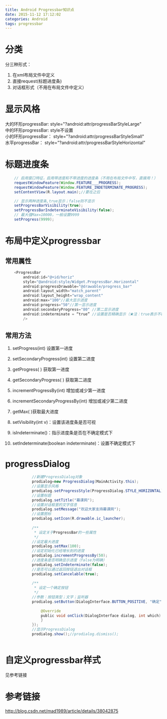 ```yaml
---
title: Android Progressbar知识点
date: 2015-11-12 17:12:02
categories: Android 
tags: progressbar
---
```

  
# 分类
分三种形式：

1. 在xml布局文件中定义
2. 直接request(标题进度条)
3. 对话框形式（不用在布局文件中定义）


<!--more-->

# 显示风格

大的环形progressBar: style="?android:attr/progressBarStyleLarge"  
中的环形progressBar: style不设置  
小的环形progressBar： style="?android:attr/progressBarStyleSmall"  
水平progressBar： style="?android:attr/progressBarStyleHorizontal"


# 标题进度条
```java
 	// 启用窗口特征，启用带进度和不带进度的进度条（不用在布局文件中写，直接用！）
    requestWindowFeature(Window.FEATURE___PROGRESS);
    requestWindowFeature(Window.FEATURE_INDETERMINATE_PROGRESS);
    setContentView(R.layout.main);//要在之后

    // 显示两种进度条,true显示；false则不显示
    setProgressBarVisibility(true);
    setProgressBarIndeterminateVisibility(false);
    // 最大值Max=10000，一般设置9999
    setProgress(9999);

```
 
# 布局中定义progressbar

## 常用属性

```java
	<ProgressBar
        android:id="@+id/horiz"
        style="@android:style/Widget.ProgressBar.Horizontal"
        android:progressDrawable="@drawable/progress_bar"
        android:layout_width="match_parent"
        android:layout_height="wrap_content"
        android:max="100"//最大显示进度
        android:progress="50"//第一显示进度
        android:secondaryProgress="80" //第二显示进度
        android:indeterminate = “true” //设置是否精确显示（★注：true表示不精确显示，false表示精确显示进度）
        />

```

## 常用方法
1. setProgress(int) 设置第一进度

2. setSecondaryProgress(int) 设置第二进度

3. getProgress( ) 获取第一进度

4. getSecondaryProgress( ) 获取第二进度

5. incrementProgressBy(int) 增加或减少第一进度

6. incrementSecondaryProgressBy(int) 增加或减少第二进度

7. getMax( )获取最大进度

8. setVisibility(int v)：设置该进度条是否可视 

9. isIndeterminate()：指示进度条是否在不确定模式下

10. setIndeterminate(boolean indeterminate)：设置不确定模式下


# progressDialog 
```java
			//新建ProgressDialog对象
			prodialog=new ProgressDialog(MainActivity.this);
            //设置显示风格
            prodialog.setProgressStyle(ProgressDialog.STYLE_HORIZONTAL);
            //设置标题
            prodialog.setTitle("幕课网");
            //设置对话框里的文字信息
            prodialog.setMessage("欢迎大家支持幕课网");
            //设置图标
            prodialog.setIcon(R.drawable.ic_launcher);
            
            /**
             * 设定关于ProgressBar的一些属性
             */
            //设定最大进度
            prodialog.setMax(100);
            //设定初始化已经增长到的进度
            prodialog.incrementProgressBy(50);
            //进度条是否明确显示进度（false为明确）
            prodialog.setIndeterminate(false);
            //是否可以通过返回按钮退出对话框
            prodialog.setCancelable(true);
            
            /**
             * 设定一个确定按钮
             */
            //参数：按钮类型；文字；监听器
            prodialog.setButton(DialogInterface.BUTTON_POSITIVE, "确定", new DialogInterface.OnClickListener() {
                
                @Override
                public void onClick(DialogInterface dialog, int which) {
                }
            });
            //显示ProgressDialog
            prodialog.show();//prodialog.dismiss();
           
```


# 自定义progressbar样式
见参考链接

# 参考链接

<http://blog.csdn.net/mad1989/article/details/38042875>